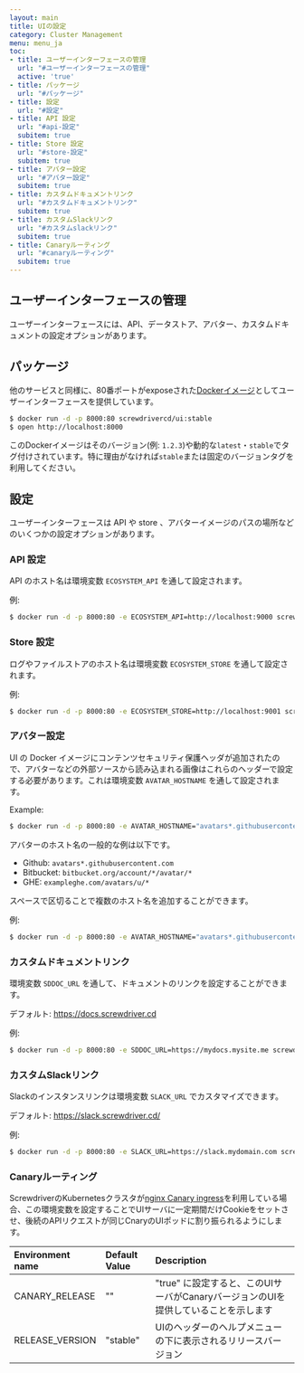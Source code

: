 ```yaml
---
layout: main
title: UIの設定
category: Cluster Management
menu: menu_ja
toc:
- title: ユーザーインターフェースの管理
  url: "#ユーザーインターフェースの管理"
  active: 'true'
- title: パッケージ
  url: "#パッケージ"
- title: 設定
  url: "#設定"
- title: API 設定
  url: "#api-設定"
  subitem: true
- title: Store 設定
  url: "#store-設定"
  subitem: true
- title: アバター設定
  url: "#アバター設定"
  subitem: true
- title: カスタムドキュメントリンク
  url: "#カスタムドキュメントリンク"
  subitem: true
- title: カスタムSlackリンク
  url: "#カスタムslackリンク"
  subitem: true
- title: Canaryルーティング
  url: "#canaryルーティング"
  subitem: true   
---
```


## ユーザーインターフェースの管理

ユーザーインターフェースには、API、データストア、アバター、カスタムドキュメントの設定オプションがあります。

## パッケージ

他のサービスと同様に、80番ポートがexposeされた[Dockerイメージ](https://hub.docker.com/r/screwdrivercd/ui/)としてユーザーインターフェースを提供しています。

```bash
$ docker run -d -p 8000:80 screwdrivercd/ui:stable
$ open http://localhost:8000
```

このDockerイメージはそのバージョン(例: `1.2.3`)や動的な`latest`・`stable`でタグ付けされています。特に理由がなければ`stable`または固定のバージョンタグを利用してください。

## 設定

ユーザーインターフェースは API や store 、アバターイメージのパスの場所などのいくつかの設定オプションがあります。

### API 設定
API のホスト名は環境変数 `ECOSYSTEM_API` を通して設定されます。

例:
```bash
$ docker run -d -p 8000:80 -e ECOSYSTEM_API=http://localhost:9000 screwdrivercd/ui:stable
```

### Store 設定
ログやファイルストアのホスト名は環境変数 `ECOSYSTEM_STORE` を通して設定されます。

例:
```bash
$ docker run -d -p 8000:80 -e ECOSYSTEM_STORE=http://localhost:9001 screwdrivercd/ui:stable
```

### アバター設定
UI の Docker イメージにコンテンツセキュリティ保護ヘッダが追加されたので、アバターなどの外部ソースから読み込まれる画像はこれらのヘッダーで設定する必要があります。これは環境変数 `AVATAR_HOSTNAME` を通して設定されます。

Example:
```bash
$ docker run -d -p 8000:80 -e AVATAR_HOSTNAME="avatars*.githubusercontent.com" screwdrivercd/ui:stable
```

アバターのホスト名の一般的な例は以下です。
* Github: `avatars*.githubusercontent.com`
* Bitbucket: `bitbucket.org/account/*/avatar/*`
* GHE: `exampleghe.com/avatars/u/*`

スペースで区切ることで複数のホスト名を追加することができます。

例:
```bash
$ docker run -d -p 8000:80 -e AVATAR_HOSTNAME="avatars*.githubusercontent.com bitbucket.org/account/*/avatar/*" screwdrivercd/ui:stable
```

### カスタムドキュメントリンク
環境変数 `SDDOC_URL` を通して、ドキュメントのリンクを設定することができます。

デフォルト: <https://docs.screwdriver.cd>

例:
```bash
$ docker run -d -p 8000:80 -e SDDOC_URL=https://mydocs.mysite.me screwdrivercd/ui:stable
```

### カスタムSlackリンク
Slackのインスタンスリンクは環境変数 `SLACK_URL` でカスタマイズできます。

デフォルト: https://slack.screwdriver.cd/

例:
```bash
$ docker run -d -p 8000:80 -e SLACK_URL=https://slack.mydomain.com screwdrivercd/ui:stable
```

### Canaryルーティング

ScrewdriverのKubernetesクラスタが[nginx Canary ingress](https://kubernetes.github.io/ingress-nginx/user-guide/nginx-configuration/annotations/#canary)を利用している場合、この環境変数を設定することでUIサーバに一定期間だけCookieをセットさせ、後続のAPIリクエストが同じCnaryのUIポッドに割り振られるようにします。

| Environment name     | Default Value | Description          |
|:---------------------|:--------------|:---------------------|
| CANARY_RELEASE | "" | "true" に設定すると、このUIサーバがCanaryバージョンのUIを提供していることを示します |
| RELEASE_VERSION | "stable" | UIのヘッダーのヘルプメニューの下に表示されるリリースバージョン |
